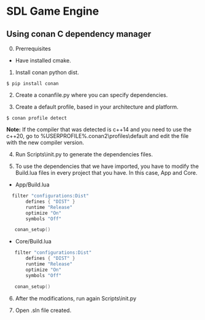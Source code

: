 # SDL Game Engine

## Using conan C dependency manager

0. Prerrequisites

- Have installed cmake.

1. Install conan python dist.

```
$ pip install conan
```

2. Create a conanfile.py where you can specify dependencies.

3. Create a default profile, based in your architecture and platform.

```
$ conan profile detect
```

**Note:** If the compiler that was detected is c++14 and you need to use the c++20, go to %USERPROFILE%\.conan2\profiles\default
and edit the file with the new compiler version.

4. Run Scripts\init.py to generate the dependencies files.

5. To use the dependencies that we have imported, you have to modify the Build.lua files in every project that you have. In this case, App and Core.

- App/Build.lua

``` lua
  filter "configurations:Dist"
       defines { "DIST" }
       runtime "Release"
       optimize "On"
       symbols "Off"

   conan_setup()
```

- Core/Build.lua

``` lua
   filter "configurations:Dist"
       defines { "DIST" }
       runtime "Release"
       optimize "On"
       symbols "Off"

   conan_setup()
```

6. After the modifications, run again Scripts\init.py

7. Open .sln file created.
